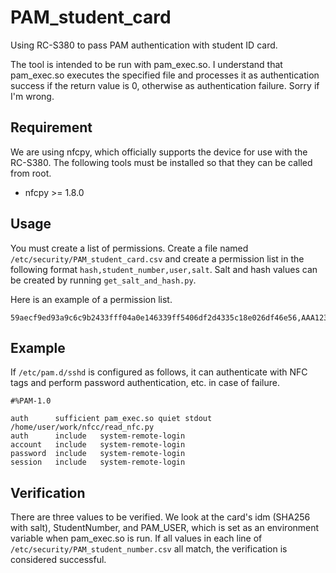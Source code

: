 # PAM_student_card
Using RC-S380 to pass PAM authentication with student ID card.

The tool is intended to be run with pam_exec.so.
I understand that pam_exec.so executes the specified file and processes it as authentication success if the return value is 0, otherwise as authentication failure. Sorry if I'm wrong.

## Requirement
We are using nfcpy, which officially supports the device for use with the RC-S380.
The following tools must be installed so that they can be called from root.
- nfcpy >= 1.8.0

## Usage
You must create a list of permissions.
Create a file named `/etc/security/PAM_student_card.csv` and create a permission list in the following format `hash,student_number,user,salt`.
Salt and hash values can be created by running `get_salt_and_hash.py`.

Here is an example of a permission list.
```
59aecf9ed93a9c6c9b2433fff04a0e146339ff5406df2d4335c18e026df46e56,AAA123BBB,sampleuser,bf0b3aa252b347615193dae6cef197d60559bb9964c09c10b17cac6342fdd5da
```

## Example
If `/etc/pam.d/sshd` is configured as follows, it can authenticate with NFC tags and perform password authentication, etc. in case of failure.
```
#%PAM-1.0

auth      sufficient pam_exec.so quiet stdout /home/user/work/nfcc/read_nfc.py
auth      include   system-remote-login
account   include   system-remote-login
password  include   system-remote-login
session   include   system-remote-login
```

## Verification
There are three values to be verified.
We look at the card's idm (SHA256 with salt), StudentNumber, and PAM_USER, which is set as an environment variable when pam_exec.so is run.
If all values in each line of `/etc/security/PAM_student_number.csv` all match, the verification is considered successful.
